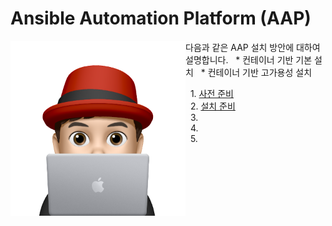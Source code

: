 # Ansible Automation Platform (AAP)



<img align="left" src="/images/이승일--II_컴퓨터.png" width="280px" height="280px" title="100px" alt="안녕"></img>

다음과 같은 AAP 설치 방안에 대하여 설명합니다.
&nbsp;&nbsp;* 컨테이너 기반 기본 설치
&nbsp;&nbsp;* 컨테이너 기반 고가용성 설치

&nbsp;&nbsp;1. [사전 준비](documents/pre-requisites.md)<br>
&nbsp;&nbsp;2. [설치 준비](documents/pre-installation.md)<br>
&nbsp;&nbsp;3. []()<br>
&nbsp;&nbsp;4. []()<br>
&nbsp;&nbsp;5. []()<br>
